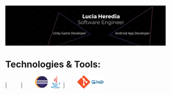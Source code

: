 ![](banner.jpg)

# Technologies & Tools:

<img src="https://img.icons8.com/fluency/452/unity.png" width=9% height=9%> <img src="https://cdn.icon-icons.com/icons2/836/PNG/512/Android_icon-icons.com_66772.png" width=8% height=8%> <img src="https://raw.githubusercontent.com/caidevOficial/Logos/master/Lenguajes/logo-eclipse.png" width=8% height=8%> <img src="https://raw.githubusercontent.com/devicons/devicon/master/icons/java/java-original.svg" width=8% height=8%> <img src="https://img.icons8.com/color/344/visual-studio-code-2019.png" width=8% height=8%> <img src="https://raw.githubusercontent.com/devicons/devicon/master/icons/git/git-original.svg" width=8% height=8%> <img src="https://raw.githubusercontent.com/devicons/devicon/master/icons/trello/trello-plain-wordmark.svg" width=8% height=8%>

<!--
**LuciaHeredia/luciaheredia** is a ✨ _special_ ✨ repository because its `README.md` (this file) appears on your GitHub profile.

Here are some ideas to get you started:

- 🔭 I’m currently working on ...
- 🌱 I’m currently learning ...
- 👯 I’m looking to collaborate on ...
- 🤔 I’m looking for help with ...
- 💬 Ask me about ...
- 📫 How to reach me: ...
- 😄 Pronouns: ...
- ⚡ Fun fact: ...
-->
